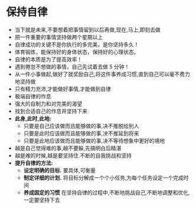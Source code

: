 # 保持自律

- 当下就是未来,不要想着把事情留到以后再做,现在,马上,即刻去做
- 把一件重要的事情坚持做两个星期以上
- 自律成功的关键不是你执行的多完美，是你坚持多久！
- 体育锻炼，能保持好的身体状态，保持好的心理状态。
- 自律的本质是为了提高效率！
- 遇到倦怠不想做的事情，自己先试着去做 5 分钟！
- 从一件小事做起,做好了就奖励自己,将这件事养成习惯,直到自己可以毫不费力地坚持做
- 只有精力充沛,才能做好事情,才能做到自律
- 极端自律的作息
- 强大的自制力和对完美的渴望
- 找到合适自己的作息并坚持下来
- **此身,此时,此地:**
  - 只要是自己应该做而且能够做的事,决不推脱给别人
  - 只要是此时应该做而且能够做的事,决不推延到将来
  - 只要是此地应该做而且能够做的事,决不等待想象中更好的境地
- 越是自己觉得难的事,越不要躲,先搞明白后精湛
- 越是难的时候,越是要坚持住.不断的自我挑战和坚持
- **提升自律的方法:**
  - **设定明确的目标.** 要具体,可衡量
  - **制定详细的计划.** 将目标分解成一个个小任务,为每个任务设定一个完成时间
  - **养成固定的习惯** 在坚持自律的过程中,不断地挑战自己,不断地调整和优化,一定要坚持下去
